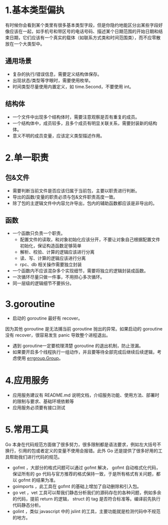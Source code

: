 # 1.基本类型偏执
有时候你会看到某个类里有很多基本类型字段，但是你隐约地能区分出某些字段好像应该在一起，如手机号和带区号的电话号码、描述某个日期范围的开始日期和结束日期，它们应该有一个真实的载体（如联系方式类和时间范围类），而不应零散放在一个大类型中。

## 通用场景
- 复杂的执行/错误信息，需要定义结构体保存。
- 出现状态/类型等字眼时，需要使用枚举。
- 时间类型尽量使用内置定义，如 time.Second，不要使用 int。

## 结构体
- 一个文件中出现多个结构体时，需要注意观察是否有重复的成员。
- 一个结构体中，成员较多，且多个成员有明显关联关系，需要封装新的结构体。
- 意义不明的成员变量，应该定义类型描述作用。

# 2.单一职责
## 包&文件
- 需要判断当前文件是否应该归属于当前包，主要以职责进行判断。
- 导出的函数/变量的职责必须与包&文件职责高度一致。
- 除了包的主逻辑文件中内容允许导出，包内的辅助函数都应该是非导出的。

## 函数
- 一个函数只负责一个职责。
    - 配置文件的读取，和对象初始化应该分开，不要让对象自己根据配置文件初始化，保证构造函数足够简单
    - 解析、校验、计算的逻辑应该进行分离
    - 读、写、计算的逻辑应该进行分离
    - rpc、db 相关操作需要独立封装
- 一个函数内不应该混杂多个实现细节，需要将独立的逻辑封装成函数。
- 一次循环尽量只做一件事，不用担心多次循环。
- 同一层级的逻辑细节不要拆分。

# 3.goroutine
- 启动的 goroutine 最好有 recover。

因为其他 goroutine 是无法捕当前 goroutine 抛出的异常。如果启动的 goroutine 没有 recover，很容易发生 panic 导致整个进程退出。

- 遇到 goroutine一定要梳理清楚 goroutine 的退出机制，防止泄漏。
- 如果要开启多个线程执行一组动作，并且要等待全部完成后继续后续逻辑，考虑使用 [errgroup.Group](https://pkg.go.dev/golang.org/x/sync/errgroup)。

# 4.应用服务
- 应用服务建议有 README.md 说明文档，介绍服务功能、使用方法、部署时的限制与要求、基础环境依赖等
- 应用服务必须要有接口测试

# 5.常用工具
Go 本身在代码规范方面做了很多努力，很多限制都是语法要求，例如左大括号不换行，引用的包或者定义的变量不使用会报错。此外 Go 还是提供了很多好用的工具帮助我们进行代码的规范。

- gofmt ，大部分的格式问题可以通过 gofmt 解决， gofmt 自动格式化代码，保证所有的 go 代码与官方推荐的格式保持一致，于是所有格式有关问题，都以 gofmt 的结果为准。
- goimports ，此工具在 gofmt 的基础上增加了自动删除和引入包。
- go vet ，vet 工具可以帮我们静态分析我们的源码存在的各种问题，例如多余的代码，提前 return 的逻辑， struct 的 tag 是否符合标准等。编译前先执行代码静态分析。
- golint ，类似 javascript 中的 jslint 的工具，主要功能就是检测代码中不规范的地方。